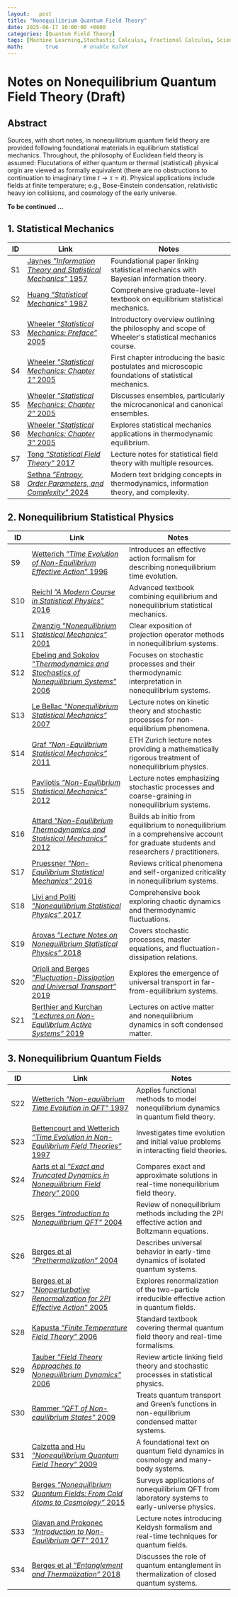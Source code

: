 ```yaml
---
layout:   post
title: "Nonequilibrium Quantum Field Theory"
date: 2025-06-17 10:00:00 +0800
categories: [Quantum Field Theory]
tags: [Machine Learning,Stochastic Calculus, Fractional Calculus, Scientific Computing, Quantum Computing, Stochastic Quantization, NonequilibriumQFT,Quantum Field Theory]
math:       true        # enable KaTeX
---
```

# Notes on Nonequilibrium Quantum Field Theory  (Draft)

## Abstract
Sources, with short notes, in nonequilibrium quantum field theory are provided following foundational materials in equilibrium statistical mechanics. Throughout, the philosophy of Euclidean field theory is assumed: Flucutations of either quantum or thermal (statistical) physical orgin are viewed as formally equivalent (there are no obstructions to continuation to imaginary time $t \rightarrow \tau = i t$). Physical applications include fields at finite temperature; e.g., Bose-Einstein condensation, relativistic heavy ion collisions, and cosmology of the early universe.  

**To be continued ...**

## 1. Statistical Mechanics

| ID  | Link | Notes |
|-----|------|-------|
| S1 | [Jaynes *”Information Theory and Statistical Mechanics”* 1957](https://journals.aps.org/pr/abstract/10.1103/PhysRev.106.620) | Foundational paper linking statistical mechanics with Bayesian information theory. |
| S2 | [Huang *”Statistical Mechanics”* 1987](https://www.wiley.com/en-us/Statistical+Mechanics%2C+2nd+Edition-p-9780471815181) | Comprehensive graduate-level textbook on equilibrium statistical mechanics. |
| S3 | [Wheeler *”Statistical Mechanics: Preface”* 2005](https://www.reed.edu/physics/faculty/wheeler/documents/Thermo%20&%20Statistical%20Mechanics/Class%20Notes/A.%20Preface.pdf) | Introductory overview outlining the philosophy and scope of Wheeler's statistical mechanics course. |
| S4 | [Wheeler *”Statistical Mechanics: Chapter 1”* 2005](https://www.reed.edu/physics/faculty/wheeler/documents/Thermo%20&%20Statistical%20Mechanics/Class%20Notes/Chapter%201.pdf) | First chapter introducing the basic postulates and microscopic foundations of statistical mechanics. |
| S5 | [Wheeler *”Statistical Mechanics: Chapter 2”* 2005](https://www.reed.edu/physics/faculty/wheeler/documents/Thermo%20&%20Statistical%20Mechanics/Class%20Notes/Chapter%202.pdf) | Discusses ensembles, particularly the microcanonical and canonical ensembles. |
| S6 | [Wheeler *”Statistical Mechanics: Chapter 3”* 2005](https://www.reed.edu/physics/faculty/wheeler/documents/Thermo%20&%20Statistical%20Mechanics/Class%20Notes/Chapter%203.pdf) | Explores statistical mechanics applications in thermodynamic equilibrium. |
| S7 | [Tong *”Statistical Field Theory”* 2017](https://www.damtp.cam.ac.uk/user/tong/sft.html) | Lecture notes for statistical field theory with multiple resources. |
| S8 | [Sethna *”Entropy, Order Parameters, and Complexity”* 2024](https://sethna.lassp.cornell.edu/StatMech/EntropyOrderParametersComplexity20.pdf) | Modern text bridging concepts in thermodynamics, information theory, and complexity. |

## 2. Nonequilibrium Statistical Physics

| ID  | Link | Notes |
|-----|------|-------|
| S9  | [Wetterich *”Time Evolution of Non-Equilibrium Effective Action”* 1996](https://arxiv.org/abs/hep-th/9612206) | Introduces an effective action formalism for describing nonequilibrium time evolution. |
| S10  | [Reichl *”A Modern Course in Statistical Physics”* 2016](https://www.wiley.com/en-us/A+Modern+Course+in+Statistical+Physics%2C+4th+Edition-p-9783527413492) | Advanced textbook combining equilibrium and nonequilibrium statistical mechanics. |
| S11 | [Zwanzig *”Nonequilibrium Statistical Mechanics”* 2001](https://global.oup.com/academic/product/nonequilibrium-statistical-mechanics-9780195140187?cc=us&lang=en) | Clear exposition of projection operator methods in nonequilibrium systems. |
| S12 | [Ebeling and Sokolov *”Thermodynamics and Stochastics of Nonequilibrium Systems”* 2006](https://www.worldscientific.com/worldscibooks/10.1142/2012?srsltid=AfmBOoojok4ZccRGIm-o_xLbPlkMim6C_uC4nX7xBGMYabnjzrlNkbuK#t=aboutBook) | Focuses on stochastic processes and their thermodynamic interpretation in nonequilibrium systems. |
| S13 | [Le Bellac *”Nonequilibrium Statistical Mechanics”* 2007](https://cel.hal.science/cel-00176063) | Lecture notes on kinetic theory and stochastic processes for non-equilibrium phenomena. |
| S14 | [Graf *”Non-Equilibrium Statistical Mechanics”* 2011](https://edu.itp.phys.ethz.ch/hs11/nesm/NESMLN.pdf) | ETH Zurich lecture notes providing a mathematically rigorous treatment of nonequilibrium physics. |
| S15 | [Pavliotis *”Non-Equilibrium Statistical Mechanics”* 2012](https://www.ma.ic.ac.uk/~pavl/noneqstatmech.pdf) | Lecture notes emphasizing stochastic processes and coarse-graining in nonequilibrium systems. |
| S16 | [Attard *”Non-Equilibrium Thermodynamics and Statistical Mechanics”* 2012](https://global.oup.com/academic/product/non-equilibrium-thermodynamics-and-statistical-mechanics-9780199662760?cc=us&lang=en&) | Builds ab initio from equilibrium to nonequilibrium in a comprehensive account for graduate students and researchers / practitioners. |
| S17 | [Pruessner *”Non-Equilibrium Statistical Mechanics”* 2016](https://www.ma.imperial.ac.uk/~pruess/publications/noneq.pdf) | Reviews critical phenomena and self-organized criticality in nonequilibrium systems. |
| S18 | [Livi and Politi *”Nonequilibrium Statistical Physics”* 2017](https://www.cambridge.org/core/books/nonequilibrium-statistical-physics/FD152FD18FC04BA5B4505F2D85E070C1#fndtn-information) | Comprehensive book exploring chaotic dynamics and thermodynamic fluctuations. |
| S19 | [Arovas *”Lecture Notes on Nonequilibrium Statistical Physics”* 2018](https://courses.physics.ucsd.edu/2013/Fall/physics210b/LECTURES/STOCHASTIC.pdf) | Covers stochastic processes, master equations, and fluctuation-dissipation relations. |
| S20 | [Orioli and Berges *”Fluctuation-Dissipation and Universal Transport”* 2019](https://arxiv.org/pdf/1810.12392) | Explores the emergence of universal transport in far-from-equilibrium systems. |
| S21 | [Berthier and Kurchan *”Lectures on Non-Equilibrium Active Systems”* 2019](https://arxiv.org/abs/1906.04039) | Lectures on active matter and nonequilibrium dynamics in soft condensed matter. |

## 3. Nonequilibrium Quantum Fields

| ID  | Link | Notes |
|-----|------|-------|
| S22 | [Wetterich *”Non-equilibrium Time Evolution in QFT”* 1997](https://arxiv.org/abs/hep-th/9703006) | Applies functional methods to model nonequilibrium dynamics in quantum field theory. |
| S23 | [Bettencourt and Wetterich *”Time Evolution in Non-Equilibrium Field Theories”* 1997](https://arxiv.org/abs/hep-ph/9712429) | Investigates time evolution and initial value problems in interacting field theories. |
| S24 | [Aarts et al *”Exact and Truncated Dynamics in Nonequilibrium Field Theory”* 2000](https://arxiv.org/abs/hep-ph/0007357) | Compares exact and approximate solutions in real-time nonequilibrium field theory. |
| S25 | [Berges *”Introduction to Nonequilibrium QFT”* 2004](https://arxiv.org/abs/hep-ph/0409233) | Review of nonequilibrium methods including the 2PI effective action and Boltzmann equations. |
| S26 | [Berges et al *”Prethermalization”* 2004](https://arxiv.org/abs/hep-ph/0403234) | Describes universal behavior in early-time dynamics of isolated quantum systems. |
| S27 | [Berges et al *”Nonperturbative Renormalization for 2PI Effective Action”* 2005](https://arxiv.org/abs/hep-ph/0503240) | Explores renormalization of the two-particle irreducible effective action in quantum fields. |
| S28 | [Kapusta *”Finite Temperature Field Theory”* 2006](https://www.cambridge.org/core/books/finitetemperature-field-theory/880F1E5BEB7E1DF7E516C9B1507EC4A4#fndtn-information) | Standard textbook covering thermal quantum field theory and real-time formalisms. |
| S29 | [Tauber *”Field Theory Approaches to Nonequilibrium Dynamics”* 2006](https://arxiv.org/abs/cond-mat/0511743) | Review article linking field theory and stochastic processes in statistical physics. |
| S30 | [Rammer *”QFT of Non-equilibrium States”* 2009](https://www.cambridge.org/core/books/quantum-field-theory-of-nonequilibrium-states/753A0F8533485FF98BB64D80AD4D7BD1#fndtn-information) | Treats quantum transport and Green’s functions in non-equilibrium condensed matter systems. |
| S31 | [Calzetta and Hu *”Nonequilibrium Quantum Field Theory”* 2009](https://www.cambridge.org/core/books/nonequilibrium-quantum-field-theory/335367EAFE8072499CF7DA85AAAACAAE#fndtn-information) | A foundational text on quantum field dynamics in cosmology and many-body systems. |
| S32 | [Berges *”Nonequilibrium Quantum Fields: From Cold Atoms to Cosmology”* 2015](https://arxiv.org/abs/1503.02907) | Surveys applications of nonequilibrium QFT from laboratory systems to early-universe physics. |
| S33 | [Glavan and Prokopec *”Introduction to Non-Equilibrium QFT”* 2017](https://webspace.science.uu.nl/~proko101/LecturenotesNonEquilQFT.pdf) | Lecture notes introducing Keldysh formalism and real-time techniques for quantum fields. |
| S34 | [Berges et al *”Entanglement and Thermalization”* 2018](https://arxiv.org/abs/1812.08120) | Discusses the role of quantum entanglement in thermalization of closed quantum systems. |
